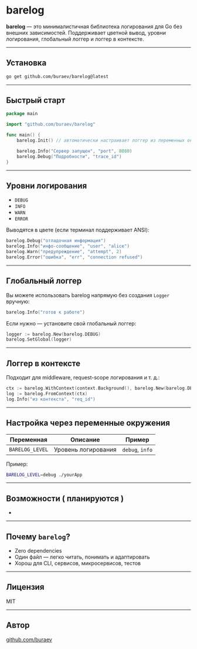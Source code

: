 
# barelog

**barelog** — это минималистичная библиотека логирования для Go без внешних зависимостей. 
Поддерживает цветной вывод, уровни логирования, глобальный логгер и логгер в контексте.

> 

---

## Установка

```bash
go get github.com/buraev/barelog@latest
```

---

## Быстрый старт

```go
package main

import "github.com/buraev/barelog"

func main() {
    barelog.Init() // автоматически настраивает логгер из переменных окружения

    barelog.Info("Сервер запущен", "port", 8080)
    barelog.Debug("Подробности", "trace_id")
}
```

---

## Уровни логирования

* `DEBUG`
* `INFO`
* `WARN`
* `ERROR`

Выводятся в цвете (если терминал поддерживает ANSI):

```go
barelog.Debug("отладочная информация")
barelog.Info("инфо-сообщение", "user", "alice")
barelog.Warn("предупреждение", "attempt", 2)
barelog.Error("ошибка", "err", "connection refused")
```

---

## Глобальный логгер

Вы можете использовать barelog напрямую без создания `Logger` вручную:

```go
barelog.Info("готов к работе")
```

Если нужно — установите свой глобальный логгер:

```go
logger := barelog.New(barelog.DEBUG)
barelog.SetGlobal(logger)
```

---

## Логгер в контексте

Подходит для middleware, request-scope логирования и т. д.:

```go
ctx := barelog.WithContext(context.Background(), barelog.New(barelog.DEBUG))
log := barelog.FromContext(ctx)
log.Info("из контекста", "req_id")
```

---

## Настройка через переменные окружения

| Переменная      | Описание            | Пример          |
| --------------- | ------------------- | --------------- |
| `BARELOG_LEVEL` | Уровень логирования | `debug`, `info` |

Пример:

```bash
BARELOG_LEVEL=debug ./yourApp
```

---

## Возможности ( планируются )

*

---

## Почему `barelog`?

* Zero dependencies
* Один файл — легко читать, понимать и адаптировать
* Хорош для CLI, сервисов, микросервисов, тестов

---

## Лицензия

MIT

---

## Автор

[github.com/buraev](https://github.com/buraev)
